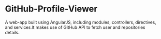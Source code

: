 # GitHub-Profile-Viewer
A web-app built using AngularJS, including modules, controllers, directives, and services.It makes use of  GitHub API to fetch user and repositories details.

